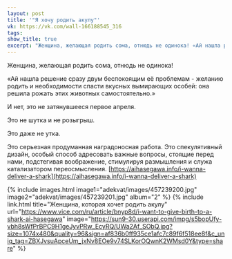 ```yaml
---
layout: post
title: '"Я хочу родить акулу"'
vk: https://vk.com/wall-166188545_316
tags: 
show_title: true
excerpt: "Женщина, желающая родить сома, отнюдь не одинока! «Ай нашла решение сразу двум беспокоящим её проблемам - желанию родить и необходимости спасти вкусных вымирающих особей: она решила рожать этих животных самостоятельно.» И нет, это не ..."
---
```

Женщина, желающая родить сома, отнюдь не одинока!

«Ай нашла решение сразу двум беспокоящим её проблемам - желанию родить и необходимости спасти вкусных вымирающих особей: она решила рожать этих животных самостоятельно.»

И нет, это не затянувшееся первое апреля. 

Это не шутка и не розыгрыш. 

Это даже не утка. 

Это серьезная продуманная наградоносная работа. Это спекулятивный дизайн, особый способ адресовать важные вопросы, стоящие перед нами, подстегивая воображение, стимулируя размышления и служа катализатором переосмысления. [https://aihasegawa.info/i-wanna-deliver-a-shark](https://aihasegawa.info/i-wanna-deliver-a-shark)

{% include images.html image1="adekvat/images/457239200.jpg" image2="adekvat/images/457239201.jpg" album="2" %}
{% include link.html title="Женщина, которая хочет родить акулу" url="https://www.vice.com/ru/article/bnyp8d/i-want-to-give-birth-to-a-shark-ai-hasegawa" image="https://sun9-30.userapi.com/impg/s5bopUfy-vbh8sWfPrBPC9H1geJyvPRw_EcyRQ/UWa2Af_SObQ.jpg?size=1074x480&quality=96&sign=af836b0ff935ce1afc7c89f6f518ee8f&c_uniq_tag=ZBXJvsuApceUm_jxNv8EOe9v74SLKorOQwnK2WMsd0Y&type=share" %}